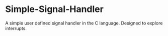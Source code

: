 # Simple-Signal-Handler
A simple user defined signal handler in the C language. Designed to explore interrupts.
